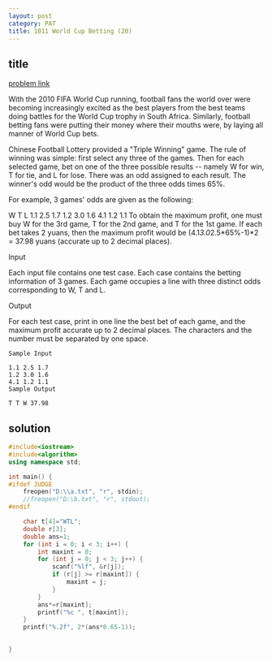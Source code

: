 ```yaml
---
layout: post
category: PAT
title: 1011 World Cup Betting (20)
---
```


## title
[problem link](https://pintia.cn/problem-sets/994805342720868352/problems/994805504927186944)

With the 2010 FIFA World Cup running, football fans the world over were becoming increasingly excited as the best players from the best teams doing battles for the World Cup trophy in South Africa. Similarly, football betting fans were putting their money where their mouths were, by laying all manner of World Cup bets.

Chinese Football Lottery provided a "Triple Winning" game. The rule of winning was simple: first select any three of the games. Then for each selected game, bet on one of the three possible results -- namely W for win, T for tie, and L for lose. There was an odd assigned to each result. The winner's odd would be the product of the three odds times 65%.

For example, 3 games' odds are given as the following:

 W    T    L
1.1  2.5  1.7
1.2  3.0  1.6
4.1  1.2  1.1
To obtain the maximum profit, one must buy W for the 3rd game, T for the 2nd game, and T for the 1st game. If each bet takes 2 yuans, then the maximum profit would be (4.1*3.0*2.5*65%-1)*2 = 37.98 yuans (accurate up to 2 decimal places).

Input

Each input file contains one test case. Each case contains the betting information of 3 games. Each game occupies a line with three distinct odds corresponding to W, T and L.

Output

For each test case, print in one line the best bet of each game, and the maximum profit accurate up to 2 decimal places. The characters and the number must be separated by one space.

	Sample Input
	
	1.1 2.5 1.7
	1.2 3.0 1.6
	4.1 1.2 1.1
	Sample Output
	
	T T W 37.98

## solution

```c++
#include<iostream>
#include<algorithm>
using namespace std;

int main() {
#ifdef JUDGE
	freopen("D:\\a.txt", "r", stdin);
	//freopen("D:\b.txt", "r", stdout);
#endif

	char t[4]="WTL";
	double r[3];
	double ans=1;
	for (int i = 0; i < 3; i++) {
		int maxint = 0;
		for (int j = 0; j < 3; j++) {
			scanf("%lf", &r[j]);
			if (r[j] >= r[maxint]) {
				maxint = j;
			}
		}
		ans*=r[maxint];
		printf("%c ", t[maxint]);
	}
	printf("%.2f", 2*(ans*0.65-1));
	

}
```